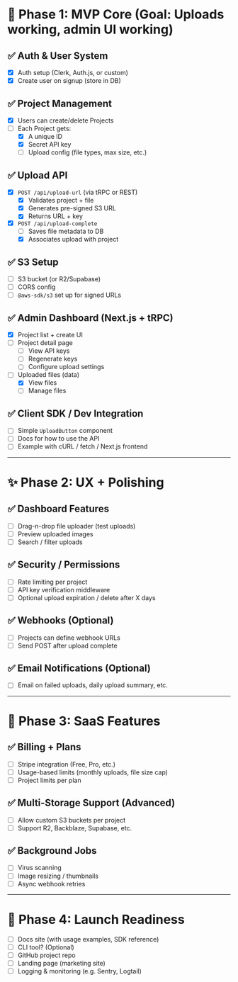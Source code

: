 # 🚀 Phase 1: MVP Core (Goal: Uploads working, admin UI working)

## ✅ Auth & User System
- [x] Auth setup (Clerk, Auth.js, or custom)
- [x] Create user on signup (store in DB)

## ✅ Project Management
- [x] Users can create/delete Projects
- [ ] Each Project gets:
  - [x] A unique ID
  - [x] Secret API key
  - [ ] Upload config (file types, max size, etc.)

## ✅ Upload API
- [x] `POST /api/upload-url` (via tRPC or REST)
  - [x] Validates project + file
  - [x] Generates pre-signed S3 URL
  - [x] Returns URL + key
- [x] `POST /api/upload-complete`
  - [ ] Saves file metadata to DB
  - [x] Associates upload with project

## ✅ S3 Setup
- [ ] S3 bucket (or R2/Supabase)
- [ ] CORS config
- [ ] `@aws-sdk/s3` set up for signed URLs

## ✅ Admin Dashboard (Next.js + tRPC)
- [x] Project list + create UI
- [ ] Project detail page
  - [ ] View API keys
  - [ ] Regenerate keys
  - [ ] Configure upload settings
- [ ] Uploaded files (data)
  - [x] View files
  - [ ] Manage files

## ✅ Client SDK / Dev Integration
- [ ] Simple `UploadButton` component
- [ ] Docs for how to use the API
- [ ] Example with cURL / fetch / Next.js frontend

---

# ✨ Phase 2: UX + Polishing

## ✅ Dashboard Features
- [ ] Drag-n-drop file uploader (test uploads)
- [ ] Preview uploaded images
- [ ] Search / filter uploads

## ✅ Security / Permissions
- [ ] Rate limiting per project
- [ ] API key verification middleware
- [ ] Optional upload expiration / delete after X days

## ✅ Webhooks (Optional)
- [ ] Projects can define webhook URLs
- [ ] Send POST after upload complete

## ✅ Email Notifications (Optional)
- [ ] Email on failed uploads, daily upload summary, etc.

---

# 💸 Phase 3: SaaS Features

## ✅ Billing + Plans
- [ ] Stripe integration (Free, Pro, etc.)
- [ ] Usage-based limits (monthly uploads, file size cap)
- [ ] Project limits per plan

## ✅ Multi-Storage Support (Advanced)
- [ ] Allow custom S3 buckets per project
- [ ] Support R2, Backblaze, Supabase, etc.

## ✅ Background Jobs
- [ ] Virus scanning
- [ ] Image resizing / thumbnails
- [ ] Async webhook retries

---

# 🧪 Phase 4: Launch Readiness
- [ ] Docs site (with usage examples, SDK reference)
- [ ] CLI tool? (Optional)
- [ ] GitHub project repo
- [ ] Landing page (marketing site)
- [ ] Logging & monitoring (e.g. Sentry, Logtail)
